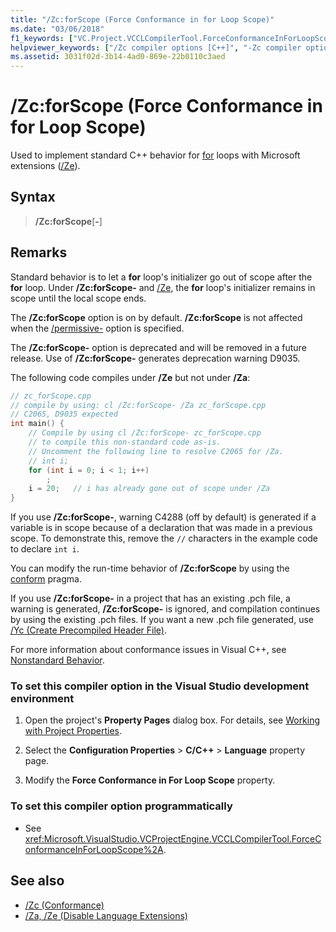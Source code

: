 ```yaml
---
title: "/Zc:forScope (Force Conformance in for Loop Scope)"
ms.date: "03/06/2018"
f1_keywords: ["VC.Project.VCCLCompilerTool.ForceConformanceInForLoopScope", "VC.Project.VCCLWCECompilerTool.ForceConformanceInForLoopScope", "/zc:forScope"]
helpviewer_keywords: ["/Zc compiler options [C++]", "-Zc compiler options [C++]", "Conformance compiler options", "Zc compiler options [C++]"]
ms.assetid: 3031f02d-3b14-4ad0-869e-22b0110c3aed
---
```

# /Zc:forScope (Force Conformance in for Loop Scope)

Used to implement standard C++ behavior for [for](../../cpp/for-statement-cpp.md) loops with Microsoft extensions ([/Ze](../../build/reference/za-ze-disable-language-extensions.md)).

## Syntax

> **/Zc:forScope**[**-**]

## Remarks

Standard behavior is to let a **for** loop's initializer go out of scope after the **for** loop. Under **/Zc:forScope-** and [/Ze](../../build/reference/za-ze-disable-language-extensions.md), the **for** loop's initializer remains in scope until the local scope ends.

The **/Zc:forScope** option is on by default. **/Zc:forScope** is not affected when the [/permissive-](permissive-standards-conformance.md) option is specified.

The **/Zc:forScope-** option is deprecated and will be removed in a future release. Use of **/Zc:forScope-** generates deprecation warning D9035.

The following code compiles under **/Ze** but not under **/Za**:

```cpp
// zc_forScope.cpp
// compile by using: cl /Zc:forScope- /Za zc_forScope.cpp
// C2065, D9035 expected
int main() {
    // Compile by using cl /Zc:forScope- zc_forScope.cpp
    // to compile this non-standard code as-is.
    // Uncomment the following line to resolve C2065 for /Za.
    // int i;
    for (int i = 0; i < 1; i++)
        ;
    i = 20;   // i has already gone out of scope under /Za
}
```

If you use **/Zc:forScope-**, warning C4288 (off by default) is generated if a variable is in scope because of a declaration that was made in a previous scope. To demonstrate this, remove the `//` characters in the example code to declare `int i`.

You can modify the run-time behavior of **/Zc:forScope** by using the [conform](../../preprocessor/conform.md) pragma.

If you use **/Zc:forScope-** in a project that has an existing .pch file, a warning is generated, **/Zc:forScope-** is ignored, and compilation continues by using the existing .pch files. If you want a new .pch file generated, use [/Yc (Create Precompiled Header File)](../../build/reference/yc-create-precompiled-header-file.md).

For more information about conformance issues in Visual C++, see [Nonstandard Behavior](../../cpp/nonstandard-behavior.md).

### To set this compiler option in the Visual Studio development environment

1. Open the project's **Property Pages** dialog box. For details, see [Working with Project Properties](../../ide/working-with-project-properties.md).

1. Select the **Configuration Properties** > **C/C++** > **Language** property page.

1. Modify the **Force Conformance in For Loop Scope** property.

### To set this compiler option programmatically

- See <xref:Microsoft.VisualStudio.VCProjectEngine.VCCLCompilerTool.ForceConformanceInForLoopScope%2A>.

## See also

- [/Zc (Conformance)](../../build/reference/zc-conformance.md)
- [/Za, /Ze (Disable Language Extensions)](../../build/reference/za-ze-disable-language-extensions.md)
